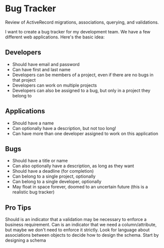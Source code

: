# Bug Tracker

Review of ActiveRecord migrations, associations, querying, and validations.

I want to create a bug tracker for my development team. We have a few different web applications. Here's the basic idea:

## Developers
  - Should have email and password
  - Can have first and last name
  - Developers can be members of a project, even if there are no bugs in that project
  - Developers can work on multiple projects
  - Developers can also be assigned to a bug, but only in a project they belong to

## Applications
  - Should have a name
  - Can optionally have a description, but not too long!
  - Can have more than one developer assigned to work on this application

## Bugs
  - Should have a title or name
  - Can also optionally have a description, as long as they want
  - Should have a deadline (for completion)
  - Can belong to a single project, optionally
  - Can belong to a single developer, optionally
  - May float in space forever, doomed to an uncertain future (this is a realistic bug tracker)

## Pro Tips

Should is an indicator that a validation may be necessary to enforce a business requirement. Can is an indicator that we need a column/attribute, but maybe we don't need to enforce it strictly. Look for language about associations between objects to decide how to design the schema. Start by designing a schema 